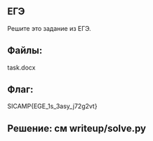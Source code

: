 ## ЕГЭ
Решите это задание из ЕГЭ.

## Файлы: 
task.docx

## Флаг:
SICAMP{EGE_1s_3asy_j72g2vt}

## Решение: см writeup/solve.py